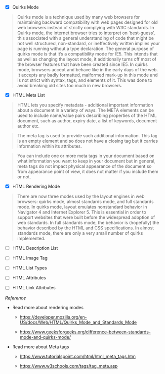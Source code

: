 - [x] Quirks Mode

> Quirks mode is a technique used by many web browsers for maintaining backward compatibility with web pages designed for old web browsers instead of strictly complying with W3C standards. In Quirks mode, the internet browser tries to interpret on ‘best-guess’, this associated with a general understanding of code that might be not well structured, non-standard, or ineffectively written implies your page is running without a type declaration. The general purpose of quirks mode is that it’s a compatibility mode for IE5. This intends that as well as changing the layout mode, it additionally turns off most of the browser features that have been created since IE5. In quirks mode, browsers accept and behave like in the early days of the web. It accepts any badly formatted, malformed mark-up in this mode and is not strict with syntax, tags, and elements of it. This was done to avoid breaking old sites too much in new browsers.

- [x] HTML Meta List

> HTML lets you specify metadata - additional important information about a document in a variety of ways. The META elements can be used to include name/value pairs describing properties of the HTML document, such as author, expiry date, a list of keywords, document author etc.

> The meta tag is used to provide such additional information. This tag is an empty element and so does not have a closing tag but it carries information within its attributes.

> You can include one or more meta tags in your document based on what information you want to keep in your document but in general, meta tags do not impact physical appearance of the document so from appearance point of view, it does not matter if you include them or not.

- [x] HTML Rendering Mode

> There are now three modes used by the layout engines in web browsers: quirks mode, almost standards mode, and full standards mode. In quirks mode, layout emulates nonstandard behavior in Navigator 4 and Internet Explorer 5. This is essential in order to support websites that were built before the widespread adoption of web standards. In full standards mode, the behavior is (hopefully) the behavior described by the HTML and CSS specifications. In almost standards mode, there are only a very small number of quirks implemented.

- [ ] HTML Description List

- [ ] HTML Image Tag

- [ ] HTML List Types

- [ ] HTML Attributes

- [ ] HTML Link Attributes

*Reference*

* Read more about rendering modes 

    * https://developer.mozilla.org/en-US/docs/Web/HTML/Quirks_Mode_and_Standards_Mode 

    * https://www.geeksforgeeks.org/difference-between-standards-mode-and-quirks-mode/

* Read more about Meta tags 
 
    * https://www.tutorialspoint.com/html/html_meta_tags.htm

    * https://www.w3schools.com/tags/tag_meta.asp
